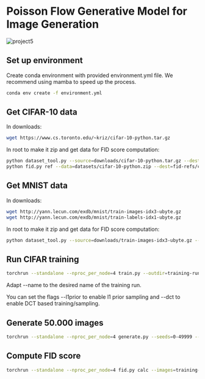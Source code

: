 # Poisson Flow Generative Model for Image Generation

![project5](https://github.com/f-krause/uio-ADL-project-3/assets/93521294/9c1a82b9-c8f8-4024-8428-b42f0f0e26e7)

## Set up environment
Create conda environment with provided environment.yml file. We recommend using mamba to speed up the process.
```bash
conda env create -f environment.yml
```



## Get CIFAR-10 data
In downloads:
```bash
wget https://www.cs.toronto.edu/~kriz/cifar-10-python.tar.gz
```

In root to make it zip and get data for FID score computation:
```bash
python dataset_tool.py --source=downloads/cifar-10-python.tar.gz --dest=datasets/cifar-10-python.zip
python fid.py ref --data=datasets/cifar-10-python.zip --dest=fid-refs/cifar-10-python.npz
```


## Get MNIST data
In downloads:
```bash
wget http://yann.lecun.com/exdb/mnist/train-images-idx3-ubyte.gz
wget http://yann.lecun.com/exdb/mnist/train-labels-idx1-ubyte.gz 
```

In root to make it zip and get data for FID score computation:
```bash
python dataset_tool.py --source=downloads/train-images-idx3-ubyte.gz --dest=datasets/mnist_train.zip
```


## Run CIFAR training
```bash
torchrun --standalone --nproc_per_node=4 train.py --outdir=training-runs --name pfgm_baseline_128 --data=datasets/cifar10-32x32.zip --cond=0 --arch=ddpmpp --pfgmpp=1 --batch 512 --aug_dim 128 --duration 20
```

Adapt --name to the desired name of the training run.

You can set the flags --l1prior to enable l1 prior sampling and --dct to enable DCT based training/sampling.

## Generate 50.000 images
```bash
torchrun --standalone --nproc_per_node=4 generate.py --seeds=0-49999 --outdir=training-runs/pfgm_baseline_128 --pfgmpp=1 --aug_dim=128
```

## Compute FID score
```bash
torchrun --standalone --nproc_per_node=4 fid.py calc --images=training-runs/pfgm_baseline_128 --ref=fid-refs/cifar10-32x32.npz --num 50000
```
